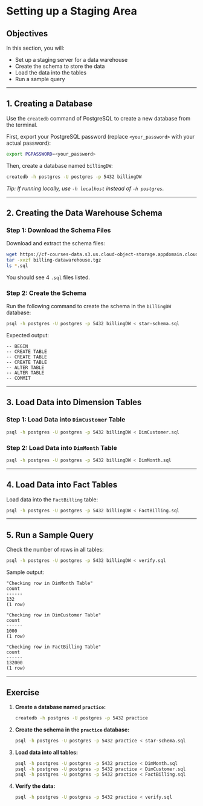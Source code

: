 # Setting up a Staging Area

## Objectives

In this section, you will:

- Set up a staging server for a data warehouse
- Create the schema to store the data
- Load the data into the tables
- Run a sample query

---

## 1. Creating a Database

Use the `createdb` command of PostgreSQL to create a new database from the terminal.

First, export your PostgreSQL password (replace `<your_password>` with your actual password):

```bash
export PGPASSWORD=<your_password>
```

Then, create a database named `billingDW`:

```bash
createdb -h postgres -U postgres -p 5432 billingDW
```

*Tip: If running locally, use `-h localhost` instead of `-h postgres`.*

---

## 2. Creating the Data Warehouse Schema

### Step 1: Download the Schema Files

Download and extract the schema files:

```bash
wget https://cf-courses-data.s3.us.cloud-object-storage.appdomain.cloud/IBM-DB0260EN-SkillsNetwork/labs/Setting%20up%20a%20staging%20area/billing-datawarehouse.tgz
tar -xvzf billing-datawarehouse.tgz
ls *.sql
```

You should see 4 `.sql` files listed.

### Step 2: Create the Schema

Run the following command to create the schema in the `billingDW` database:

```bash
psql -h postgres -U postgres -p 5432 billingDW < star-schema.sql
```

Expected output:

```
-- BEGIN
-- CREATE TABLE
-- CREATE TABLE
-- CREATE TABLE
-- ALTER TABLE
-- ALTER TABLE
-- COMMIT
```

---

## 3. Load Data into Dimension Tables

### Step 1: Load Data into `DimCustomer` Table

```bash
psql -h postgres -U postgres -p 5432 billingDW < DimCustomer.sql
```

### Step 2: Load Data into `DimMonth` Table

```bash
psql -h postgres -U postgres -p 5432 billingDW < DimMonth.sql
```

---

## 4. Load Data into Fact Tables

Load data into the `FactBilling` table:

```bash
psql -h postgres -U postgres -p 5432 billingDW < FactBilling.sql
```

---

## 5. Run a Sample Query

Check the number of rows in all tables:

```bash
psql -h postgres -U postgres -p 5432 billingDW < verify.sql
```

Sample output:

```
"Checking row in DimMonth Table"
count
------
132 
(1 row)

"Checking row in DimCustomer Table"
count
------
1000 
(1 row)

"Checking row in FactBilling Table"
count
------
132000 
(1 row)
```

---

## Exercise

1. **Create a database named `practice`:**

    ```bash
    createdb -h postgres -U postgres -p 5432 practice
    ```

2. **Create the schema in the `practice` database:**

    ```bash
    psql -h postgres -U postgres -p 5432 practice < star-schema.sql
    ```

3. **Load data into all tables:**

    ```bash
    psql -h postgres -U postgres -p 5432 practice < DimMonth.sql
    psql -h postgres -U postgres -p 5432 practice < DimCustomer.sql
    psql -h postgres -U postgres -p 5432 practice < FactBilling.sql
    ```

4. **Verify the data:**

    ```bash
    psql -h postgres -U postgres -p 5432 practice < verify.sql
    ```
